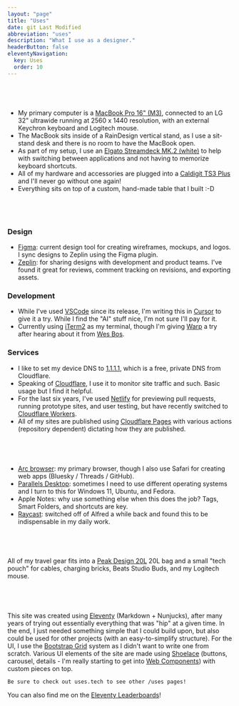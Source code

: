 ```yaml
---
layout: "page"
title: "Uses"
date: git Last Modified
abbreviation: "uses"
description: "What I use as a designer."
headerButton: false
eleventyNavigation:
  key: Uses
  order: 10
---
```


<style>
  content {
    width: 75%;
    display: flex;
    flex-direction: column;
    align-items: flex-start;
    margin: 0 auto;
    a {
      color: var(--sl-color-primary-900) !important;
    }
  }
  h2 {
    position: relative;
    background: linear-gradient(90deg, var(--sl-color-primary-900) 0%, var(--sl-color-primary-600) 100%);
    color: transparent;
    background-clip: text;
    text-fill-color: transparent;
    @media (prefer-color-scheme: light) {
      color: #000;
      background: transparent;
    }
    &:before {
      content: "";
      position: absolute;
      left: -1rem;
      bottom: 0;
      background: linear-gradient(90deg, var(--sl-color-primary-900) 0%, var(--sl-color-primary-600) 100%);
      border-radius: 1rem;
      width: 4rem;
      height: .25rem;
      z-index: -1;
    }
  }
  /* Use the CODE block for general alert-style blocks when TEXT is specified as the language */
  .code-toolbar {
    pre {
      text-wrap: auto;
    }
    pre.language-text {
      border: 1px solid var(--color-blue-100);
      & + .toolbar {
        display: none; /* remove the toolbar when the language is TEXT */
      }
    }
  }
</style>

## Desk

- My primary computer is a [MacBook Pro 16" (M3)](https://www.apple.com/macbook-pro/), connected to an LG 32" ultrawide running at 2560 x 1440 resolution, with an external Keychron keyboard and Logitech mouse.
- The MacBook sits inside of a RainDesign vertical stand, as I use a sit-stand desk and there is no room to have the MacBook open.
- As part of my setup, I use an [Elgato Streamdeck MK.2 (white)](https://www.elgato.com/us/en/p/stream-deck-mk2-white) to help with switching between applications and not having to memorize keyboard shortcuts.
- All of my hardware and accessories are plugged into a [Caldigit TS3 Plus](https://www.caldigit.com/ts3-plus/) and I'll never go without one again!
- Everything sits on top of a custom, hand-made table that I built :-D

## Software

### Design

- [Figma](https://www.figma.com): current design tool for creating wireframes, mockups, and logos. I sync designs to Zeplin using the Figma plugin.
- [Zeplin](https://www.zeplin.io): for sharing designs with development and product teams. I've found it great for reviews, comment tracking on revisions, and exporting assets.

### Development

- While I've used [VSCode](https://code.visualstudio.com/) since its release, I'm writing this in [Cursor](https://www.cursor.com) to give it a try. While I find the "AI" stuff nice, I'm not sure I'll pay for it.
- Currently using [iTerm2](https://iterm2.com/) as my terminal, though I'm giving [Warp](https://www.warp.dev/) a try after hearing about it from [Wes Bos](https://wesbos.com).

### Services

- I like to set my device DNS to [1.1.1.1](https://one.one.one.one/), which is a free, private DNS from Cloudflare.
- Speaking of [Cloudflare](https://www.cloudflare.com/), I use it to monitor site traffic and such. Basic usage but I find it helpful.
- For the last six years, I've used [Netlify](https://www.netlify.com/) for previewing pull requests, running prototype sites, and user testing, but have recently switched to [Cloudflare Workers](https://workers.cloudflare.com).
- All of my sites are published using [Cloudflare Pages](https://pages.cloudflare.com/) with various actions (repository dependent) dictating how they are published.

## Desktop Apps

- [Arc browser](https://arc.net/download): my primary browser, though I also use Safari for creating web apps (Bluesky / Threads / GitHub).
- [Parallels Desktop](https://www.parallels.com/products/desktop/use-cases/developers/?extensionid=%7Bextensionid%7D&matchtype=b&device=c&devicemodel=&creative=&network=o&placement=&x-source=ppc): sometimes I need to use different operating systems and I turn to this for Windows 11, Ubuntu, and Fedora.
- Apple Notes: why use something else when this does the job? Tags, Smart Folders, and shortcuts are key.
- [Raycast](https://www.raycast.com/): switched off of Alfred a while back and found this to be indispensable in my daily work.

## Travel Gear

All of my travel gear fits into a [Peak Design 20L](https://www.peakdesign.com/products/everyday-backpack) 20L bag and a small "tech pouch" for cables, charging bricks, Beats Studio Buds, and my Logitech mouse.

## This Site

This site was created using [Eleventy](https://www.11ty.dev/) (Markdown + Nunjucks), after many years of trying out essentially everything that was "hip" at a given time. In the end, I just needed something simple that I could build upon, but also could be used for other projects (with an easy-to-simplify structure). For the UI, I use the [Bootstrap Grid](https://getbootstrap.com/docs/5.3/layout/grid/) system as I didn't want to write one from scratch. Various UI elements of the site are made using [Shoelace](https://shoelace.style/) (buttons, carousel, details - I'm really starting to get into [Web Components](https://developer.mozilla.org/en-US/docs/Web/API/Web_components)) with custom pieces on top.

```text
Be sure to check out uses.tech to see other /uses pages!
```

You can also find me on the [Eleventy Leaderboards](https://www.11ty.dev/speedlify/adamjolicoeur-com/)!
